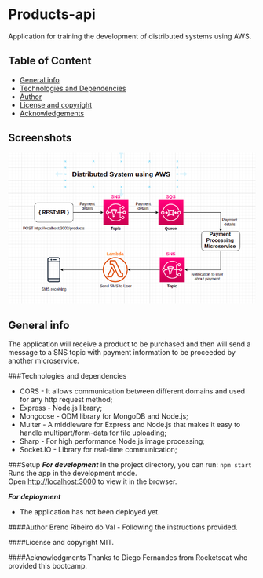 # Products-api
Application for training the development of distributed systems using AWS.

## Table of Content
* [General info](#general-info)
* [Technologies and Dependencies](#technologies-&-dependencies)
* [Author](#author)
* [License and copyright](#license-and-copyright)
* [Acknowledgements](#acknowledgements)

## Screenshots
![](/src/main/resources/static/architecture.png)

## General info
The application will receive a product to be purchased and then will send a message to a SNS topic with payment information to be proceeded by another microservice.

###Technologies and dependencies
* CORS - It allows communication between different domains and used for any http request method;
* Express - Node.js library;
* Mongoose - ODM library for MongoDB and Node.js;
* Multer - A middleware for Express and Node.js that makes it easy to handle multipart/form-data for file uploading;
* Sharp - For high performance Node.js image processing;
* Socket.IO - Library for real-time communication;

###Setup
**_For development_**
In the project directory, you can run:
`npm start`
Runs the app in the development mode.\
Open [http://localhost:3000](http://localhost:3000) to view it in the browser.

**_For deployment_**
- The application has not been deployed yet.

####Author
Breno Ribeiro do Val - Following the instructions provided.

####License and copyright
MIT.

####Acknowledgments
Thanks to Diego Fernandes from Rocketseat who provided this bootcamp.
